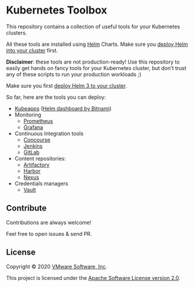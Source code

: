 # Kubernetes Toolbox

This repository contains a collection of useful tools for your Kubernetes clusters.

All these tools are installed using [Helm](https://helm.sh) Charts.
Make sure you [deploy Helm into your cluster](https://helm.sh/docs/using_helm/#installing-helm)
first.

**Disclaimer**: these tools are not production-ready! Use this repository to easily
get hands on fancy tools for your Kubernetes cluster, but don't trust any of these
scripts to run your production workloads ;)

Make sure you first [deploy Helm 3 to your cluster](https://helm.sh/docs/intro/install/).

So far, here are the tools you can deploy:
 - [Kubeapps](kubeapps) ([Helm dashboard by Bitnami](https://kubeapps.com))
 - Monitoring
    - [Prometheus](prometheus)
    - [Grafana](grafana)
 - Continuous Integration tools
    - [Concourse](concourse)
    - [Jenkins](jenkins)
    - [GitLab](gitlab)
 - Content repositories:
    - [Artifactory](artifactory)
    - [Harbor](harbor)
    - [Nexus](nexus)
 - Credentials managers
    - [Vault](vault)

## Contribute

Contributions are always welcome!

Feel free to open issues & send PR.

## License

Copyright &copy; 2020 [VMware Software, Inc](https://vmware.com).

This project is licensed under the [Apache Software License version 2.0](https://www.apache.org/licenses/LICENSE-2.0).
